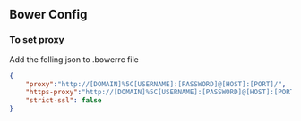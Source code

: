 ## Bower Config
### To set proxy
Add the folling json to .bowerrc file
```json
{
	"proxy":"http://[DOMAIN]%5C[USERNAME]:[PASSWORD]@[HOST]:[PORT]/",
	"https-proxy":"http://[DOMAIN]%5C[USERNAME]:[PASSWORD]@[HOST]:[PORT]/",
	"strict-ssl": false 
}
```
